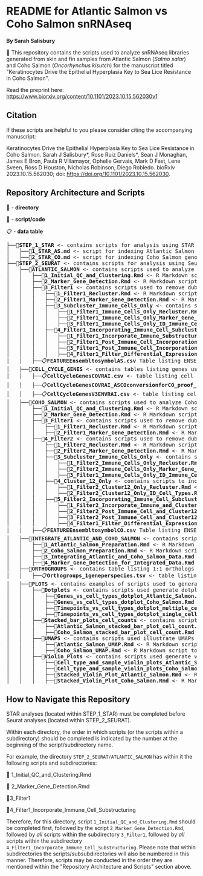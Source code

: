 # README for Atlantic Salmon vs Coho Salmon snRNAseq

**By Sarah Salisbury**

&#x1F4D8; This repository contains the scripts used to analyze snRNAseq libraries generated from skin and fin samples from Atlantic Salmon (_Salmo salar_) and Coho Salmon (_Oncorhynchus kisutch_) for the manuscript titled "Keratinocytes Drive the Epithelial Hyperplasia Key to Sea Lice Resistance in Coho Salmon".

Read the preprint here: https://www.biorxiv.org/content/10.1101/2023.10.15.562030v1

## Citation

If these scripts are helpful to you please consider citing the accompanying manuscript:

Keratinocytes Drive the Epithelial Hyperplasia Key to Sea Lice Resistance in Coho Salmon. Sarah J Salisbury*, Rose Ruiz Daniels*, Sean J Monaghan, James E Bron, Paula R Villamayor, Ophelie Gervais, Mark D Fast, Lene Sveen, Ross D Houston, Nicholas Robinson, Diego Robledo. bioRxiv 2023.10.15.562030; doi: https://doi.org/10.1101/2023.10.15.562030.

## Repository Architecture and Scripts


&#128194; - **directory**

&#128195; - **script/code**

&#128203; - **data table**

<pre>
├──&#128194;<b>STEP_1_STAR</b> <- contains scripts for analysis using STAR
│   ├──&#128195;<b>1_STAR_AS.md</b> <- script for indexing Atlantic Salmon genome and mapping Atlantic Salmon snRNAseq libraries with STAR
│   ├──&#128195;<b>2_STAR_CO.md</b> <- script for indexing Coho Salmon genome and mapping Coho Salmon snRNAseq libraries with STAR
├──&#128194;<b>STEP_2_SEURAT</b> <- contains scripts for analysis using Seurat
│   ├──&#128194;<b>ATLANTIC_SALMON</b> <- contains scripts used to analyze Atlantic Salmon samples and generate cell clustering for this species
│   │   ├──&#128195;<b>1_Initial_QC_and_Clustering.Rmd</b> <- R Markdown script to do initial QC and cell clustering for Atlantic Salmon samples
│   │   ├──&#128195;<b>2_Marker_Gene_Detection.Rmd</b> <- R Markdown script to identify marker genes for each cell type from initial clustering
│   │   ├──&#128194;<b>3_Filter1</b> <- contains scripts used to remove dubious clusters after initial clustering and then recluster remaining cells
│   │   │   ├──&#128195;<b>1_Filter1_Recluster.Rmd</b> <- R Markdown script to remove dubious clusters after initial clustering and then recluster remaining cells
│   │   │   ├──&#128195;<b>2_Filter1_Marker_Gene_Detection.Rmd</b> <- R Markdown script to identify marker genes for each cell type after filtering and reclustering cells
│   │   │   ├──&#128194;<b>3_Subcluster_Immune_Cells_Only</b> <- contains scripts to subcluster those clusters identified as immune cells
│   │   │   │   ├──&#128195;<b>1_Filter1_Immune_Cells_Only_Recluster.Rmd</b> <- R Markdown script to take only immune cells and recluster them
│   │   │   │   ├──&#128195;<b>2_Filter1_Immune_Cells_Only_Marker_Gene_Detection.Rmd</b> <- R Markdown script to identify marker genes for each cell type after reclustering immune cells
│   │   │   │   ├──&#128195;<b>3_Filter1_Immune_Cells_Only_ID_Immune_Cell_Types.Rmd</b> <- R Markdown script to generate list of cell barcodes for each cell type after reclustering immune cells
│   │   │   ├──&#128194;<b>4_Filter1_Incorporating_Immune_Cell_Subclustering</b> <- contains scripts to incorporate immune cell subclusters into larger Seurat object with all other cell types
│   │   │   │   ├──&#128195;<b>1_Filter1_Incorporate_Immune_Substructuring_Cell_Types.Rmd</b> <- R Markdown script to assign immune cells to appropriate subcluster ID within the larger Seurat object containing all cell types
│   │   │   │   ├──&#128195;<b>2_Filter1_Post_Immune_Cell_Incorporation_Marker_Gene_Detection.Rmd</b> <- R Markdown script to identify marker genes for each cell type after incorporating immune cell subclusters
│   │   │   │   ├──&#128195;<b>3_Filter1_Post_Immune_Cell_Incorporation_Differential_Expression.Rmd</b> <- R Markdown script to generate lists of differentially expressed genes between the control and each infection time point for each cell type
│   │   │   │   ├──&#128195;<b>4_Filter1_Filter_Differential_Expression_Results.Rmd</b> <- R Markdown script to filter genes identified as differentially expressed
│   │   ├──&#128203;<b>FEATUREEnsembltosymbolAS.csv</b> Table listing ENSEMBL ID (V1) and Seurat-assigned gene symbol (V2)
│   ├──&#128194;<b>CELL_CYCLE_GENES</b> <- contains tables listing genes used for Cell Cycle Scoring analyses
│   │   ├──&#128203;<b>CellCycleGenesCOVRAI.csv</b> <- table listing cell cycle genes used for Seurat analyses of Coho Salmon samples only
│   │   ├──&#128203;<b>CellCycleGenesCOVRAI_ASCOconversionforCO_proof_final.csv</b> <- table listing cell cycle genes used for Seurat analyses of Coho Salmon samples in preparation for integrating Atlantic Salmon and Coho Salmon samples together
│   │   ├──&#128203;<b>CellCycleGenesV3ENVRAI.csv</b> <- table listing cell cycle genes used for Seurat analyses of Atlantic Salmon samples only
│   ├──&#128194;<b>COHO_SALMON</b> <- contains scripts used to analyze Coho Salmon samples and generate cell clustering for this species
│   │   ├──&#128195;<b>1_Initial_QC_and_Clustering.Rmd</b> <- R Markdown script to do initial QC and cell clustering for Atlantic Salmon samples
│   │   ├──&#128195;<b>2_Marker_Gene_Detection.Rmd</b> <- R Markdown script to identify marker genes for each cell type from initial clustering
│   │   ├──&#128194;<b>3_Filter1</b> <- contains scripts used to remove dubious clusters after initial clustering and then recluster remaining cells
│   │   │   ├──&#128195;<b>1_Filter1_Recluster.Rmd</b> <- R Markdown script to remove dubious clusters after initial clustering and then recluster remaining cells
│   │   │   ├──&#128195;<b>2_Filter1_Marker_Gene_Detection.Rmd</b> <- R Markdown script to identify marker genes for each cell type after filtering and reclustering cells
│   │   ├──&#128194;<b>4_Filter2</b> <- contains scripts used to remove dubious clusters after Filter1 and then recluster remaining cells
│   │   │   ├──&#128195;<b>1_Filter2_Recluster.Rmd</b> <- R Markdown script to remove dubious clusters after first filtration and then recluster remaining cells
│   │   │   ├──&#128195;<b>2_Filter2_Marker_Gene_Detection.Rmd</b> <- R Markdown script to identify marker genes for each cell type after filtering and reclustering cells
│   │   │   ├──&#128194;<b>3_Subcluster_Immune_Cells_Only</b> <- contains scripts to subcluster those clusters identified as immune cells
│   │   │   │   ├──&#128195;<b>1_Filter2_Immune_Cells_Only_Recluster.Rmd</b> <- R Markdown script to take only immune cells and recluster them
│   │   │   │   ├──&#128195;<b>2_Filter2_Immune_Cells_Only_Marker_Gene_Detection.Rmd</b> <- R Markdown script to identify marker genes for each cell type after reclustering immune cells
│   │   │   │   ├──&#128195;<b>3_Filter1_Immune_Cells_Only_ID_Immune_Cell_Types.Rmd</b> <- R Markdown script to generate list of cell barcodes for each cell type after reclustering immune cells
│   │   │   ├──&#128194;<b>4_Cluster_12_Only</b> <- contains scripts to incorporate subcluster cluster 12
│   │   │   │   ├──&#128195;<b>1_Filter2_Cluster12_Only_Recluster.Rmd</b> <- R Markdown script to take only cluster 12 cells and recluster them
│   │   │   │   ├──&#128195;<b>2_Filter2_Cluster12_Only_ID_Cell_Types.Rmd</b> <- R Markdown script to identify marker genes for each cell type after reclustering cluster 12 cells
│   │   │   ├──&#128194;<b>5_Filter2_Incorporating_Immune_Cell_Subclustering</b> <- contains scripts to incorporate immune cell subclusters into larger Seurat object with all other cell types
│   │   │   │   ├──&#128195;<b>1_Filter2_Incorporate_Immune_and_Cluster12_Substructuring_Cell_Types.Rmd</b> <- R Markdown script to assign immune cells and cluster 12 cells to subcluster ID within the larger Seurat object containing all cell types
│   │   │   │   ├──&#128195;<b>2_Filter2_Post_Immune_Cell_and_Cluster12_Incorporation_Marker_Gene_Detection.Rmd</b> <- R Markdown script to identify marker genes for each cell type after incorporating immune cell and cluster 12 cell subclusters
│   │   │   │   ├──&#128195;<b>3_Filter2_Post_Immune_Cell_and_Cluster12_Incorporation_Differential_Expression.Rmd</b> <- R Markdown script to generate lists of differentially expressed genes between the control and each infection time point for each cell type
│   │   │   │   ├──&#128195;<b>4_Filter1_Filter_Differential_Expression_Results.Rmd</b> <- R Markdown script to filter genes identified as differentially expressed
│   │   ├──&#128203;<b>FEATUREEnsembltosymbolCO.csv</b> Table listing ENSEMBL ID (V1) and Seurat-assigned gene symbol (V2)
│   ├──&#128194;<b>INTEGRATE_ATLANTIC_AND_COHO_SALMON</b> <- contains scripts used to analyze Atlantic Salmon and Coho Salmon samples together and generate cell clustering combining cells from both species
│   │   ├──&#128195;<b>1_Atlantic_Salmon_Preparation.Rmd</b> <- R Markdown script to do initial QC and cell clustering for Atlantic Salmon samples
│   │   ├──&#128195;<b>2_Coho_Salmon_Preparation.Rmd</b> <- R Markdown script to identify marker genes for each cell type from initial clustering
│   │   ├──&#128195;<b>3_Integrating_Atlantic_and_Coho_Salmon_Data.Rmd</b> <- contains scripts used to remove dubious clusters after initial clustering and then recluster remaining cells
│   │   ├──&#128195;<b>4_Marker_Gene_Detection_for_Integrated_Data.Rmd</b> <- contains scripts used to remove dubious clusters after initial clustering and then recluster remaining cells
│   ├──&#128194;<b>ORTHOGROUPS</b> <- contains table listing 1:1 orthologs between Atlantic Salmon and Coho Salmon
│   │   ├──&#128203;<b>Orthogroups_1geneperspecies.tsv</b> <- table listing 1:1 orthologs between Atlantic Salmon and Coho Salmon
│   ├──&#128194;<b>PLOTS</b> <- contains examples of scripts used to generate various types of plots to illustrate data
│   │   ├──&#128194;<b>Dotplots</b> <- contains scripts used generate dotplot figures
│   │   │   ├──&#128195;<b>Genes_vs_cell_types_dotplot_Atlantic_Salmon.Rmd</b> <- R Markdown script to generate dotplot of gene expression of a list of genes in all cell types in Atlantic Salmon
│   │   │   ├──&#128195;<b>Genes_vs_cell_types_dotplot_Coho_Salmon.Rmd</b> <- R Markdown script to generate dotplot of gene expression of a list of genes in all cell types in Coho Salmon
│   │   │   ├──&#128195;<b>Timepoints_vs_cell_types_dotplot_multiple_cell_types.Rmd</b> <- R Markdown script to generate dotplot comparing gene expression of a given gene at each timepoint and in multiple cell types
│   │   │   ├──&#128195;<b>Timepoints_vs_cell_types_dotplot_single_cell_type.Rmd</b> <- R Markdown script to generate dotplot comparing gene expression of a given gene at each timepoint and in a single cell type
│   │   ├──&#128194;<b>Stacked_bar_plots_cell_counts</b> <- contains scripts used generate bar plots illustrating the number of cells from each sample in a particular cell type
│   │   │   ├──&#128195;<b>Atlantic_Salmon_stacked_bar_plot_cell_count.Rmd</b> <- R Markdown script to generate bar plot illustrating the number of cells from each Atlantic Salmon sample in a particular cell type
│   │   │   ├──&#128195;<b>Coho_Salmon_stacked_bar_plot_cell_count.Rmd</b> <- R Markdown script to generate bar plot illustrating the number of cells from each Coho Salmon sample in a particular cell type
│   │   ├──&#128194;<b>UMAPS</b> <- contains scripts used illustrate UMAPs of cell types
│   │   │   ├──&#128195;<b>Atlantic_Salmon_UMAP.Rmd</b> <- R Markdown script to generate UMAP plot for Atlantic Salmon samples
│   │   │   ├──&#128195;<b>Coho_Salmon_UMAP.Rmd</b> <- R Markdown script to generate UMAP plot for Coho Salmon samples
│   │   ├──&#128194;<b>Violin_Plots</b> <- contains scripts used generate various violin plots (of gene expression, umi/feature counts, etc.)
│   │   │   ├──&#128195;<b>Cell_type_and_sample_violin_plots_Atlantic_Salmon.Rmd</b> <- R Markdown script to generate violin plots of umi/feature counts per cell type/sample and the expression per cell type of the top 20 marker genes for each cell type using Atlantic Salmon samples
│   │   │   ├──&#128195;<b>Cell_type_and_sample_violin_plots_Coho_Salmon.Rmd</b> <- R Markdown script to generate violin plots of umi/feature counts per cell type/sample and the expression per cell type of the top 20 marker genes for each cell type using Coho Salmon samples
│   │   │   ├──&#128195;<b>Stacked_Violin_Plot_Atlantic_Salmon.Rmd</b> <- R Markdown script to generate multiple violin plots of the expression of a list of genes in all Atlantic Salmon cell types
│   │   │   ├──&#128195;<b>Stacked_Violin_Plot_Coho_Salmon.Rmd</b> <- R Markdown script to generate multiple violin plots of the expression of a list of genes in all Coho Salmon cell types
</pre>

## How to Navigate this Repository

STAR analyses (located within STEP_1_STAR) must be completed before Seurat analyses (located within STEP_2_SEURAT).

Within each directory, the order in which scripts (or the scripts within a subdirectory) should be completed is indicated by the number at the beginning of the script/subdirectory name.

For example, the directory ```STEP_2_SEURAT/ATLANTIC_SALMON``` has within it the following scripts and subdirectories:

&#128195; 1_Initial_QC_and_Clustering.Rmd

&#128195; 2_Marker_Gene_Detection.Rmd

&#128194;3_Filter1

&#128194;4_Filter1_Incorporate_Immune_Cell_Substructuring

Therefore, for this directory, script ```1_Initial_QC_and_Clustering.Rmd``` should be completed first, followed by the script ```2_Marker_Gene_Detection.Rmd```, followed by _all_ scripts within the subdirectory ```3_Filter1```, followed by _all_ scripts within the subdirectory ```4_Filter1_Incorporate_Immune_Cell_Substructuring```. Please note that within subdirectories the scripts/subsubdirectories will also be numbered in this manner. Therefore, scripts may be conducted in the order they are mentioned within the "Repository Architecture and Scripts" section above.
